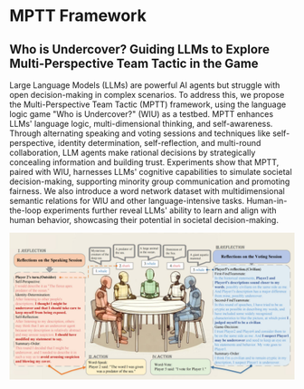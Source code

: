 # MPTT Framework
## Who is Undercover? Guiding LLMs to Explore Multi-Perspective Team Tactic in the Game

Large Language Models (LLMs) are powerful AI agents but struggle with open decision-making in complex scenarios. To address this, we propose the Multi-Perspective Team Tactic (MPTT) framework, using the language logic game "Who is Undercover?" (WIU) as a testbed. MPTT enhances LLMs' language logic, multi-dimensional thinking, and self-awareness. Through alternating speaking and voting sessions and techniques like self-perspective, identity determination, self-reflection, and multi-round collaboration, LLM agents make rational decisions by strategically concealing information and building trust. Experiments show that MPTT, paired with WIU, harnesses LLMs' cognitive capabilities to simulate societal decision-making, supporting minority group communication and promoting fairness. We also introduce a word network dataset with multidimensional semantic relations for WIU and other language-intensive tasks. Human-in-the-loop experiments further reveal LLMs' ability to learn and align with human behavior, showcasing their potential in societal decision-making.

![image](https://github.com/drq321/wiu-game/blob/main/mptt.jpg)


